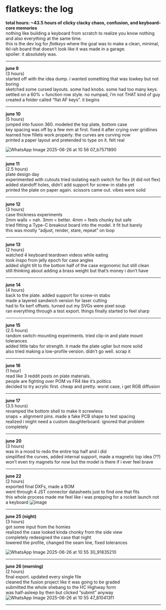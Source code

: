 # flatkeys: the log  
**total hours: ~43.5 hours of clicky clacky chaos, confusion, and keyboard-core memories**  
nothing like building a keyboard from scratch to realize you know nothing and also everything at the same time.  
this is the dev log for *flatkeys* where the goal was to make a clean, minimal, tkl-ish board that doesn’t look like it was made in a garage.  
spoiler: it absolutely was.

---

**june 9**  
(3 hours)  
started off with the idea dump. i wanted something that was lowkey but not boring  
sketched some cursed layouts. some had knobs. some had too many keys.  
settled on a 60% + function row style. no numpad, i’m not THAT kind of guy  
created a folder called “flat AF keys”. it begins

---

**june 10**  
(5 hours)  
jumped into fusion 360. modeled the top plate, bottom case  
key spacing was off by a few mm at first. fixed it after crying over gridlines  
learned how fillets work properly. the curves are curving now  
printed a paper layout and pretended to type on it. felt real

![WhatsApp Image 2025-06-26 at 10 56 07_b7571890](https://github.com/user-attachments/assets/0122a46a-ace2-44cf-8597-2af73f63b5ce)


---

**june 11**  
(2.5 hours)  
plate design day  
experimented with cutouts tried isolating each switch for flex (it did not flex)  
added standoff holes, didn’t add support for screw-in stabs yet  
printed the plate on paper again. scissors came out. vibes were solid

---

**june 12**  
(3 hours)  
case thickness experiments  
2mm walls = nah. 3mm = better. 4mm = feels chunky but safe  
tried fitting a Type-C breakout board into the model. it fit but barely  
this was mostly “adjust, render, stare, repeat” on loop

---

**june 13**  
(2 hours)  
watched 4 keyboard teardown videos while eating  
took inspo from jelly epoch for case angles  
added slight tilt to the bottom half of the case ergonomic but still clean  
still thinking about adding a brass weight but that’s money i don’t have
 
---

**june 14**  
(4 hours)  
back to the plate. added support for screw-in stabs  
made a layered sandwich version for laser cutting  
had to fix kerf offsets. turned out my SVGs were pixel soup  
ran everything through a test export. things finally started to feel sharp

---

**june 15**  
(2.5 hours)  
random switch-mounting experiments. tried clip-in and plate mount tolerances  
added little tabs for strength. it made the plate uglier but more solid  
also tried making a low-profile version. didn’t go well. scrap it

---

**june 16**  
(1 hour)  
read like 3 reddit posts on plate materials.  
people are fighting over POM vs FR4 like it’s politics  
decided to try acrylic first. cheap and pretty. worst case, i get RGB diffusion

---

**june 17**  
(3.5 hours)  
revamped the bottom shell to make it screwless  
snaps + alignment pins. made a fake PCB shape to test spacing  
realized i might need a custom daughterboard. ignored that problem completely

---

**june 20**  
(3 hours)  
was in a mood to redo the entire top half and i did  
simplified the curves, added internal support, made a magnetic top idea (??)  
won’t even try magnets for now but the model is there if i ever feel brave

---

**june 22**  
(2 hours)  
exported final DXFs, made a BOM  
went through 4 JST connector datasheets just to find one that fits  
this whole process made me feel like i was prepping for a rocket launch not a keyboard
![image](https://github.com/user-attachments/assets/ba51634f-cff2-4944-b92b-019d4350c158)

---

**june 25 (night)**  
(3 hours)  
got some input from the homies  
realized the case looked kinda chonky from the side view  
completely redesigned the case that night  
lowered the profile, changed the seam line, fixed tolerances

![WhatsApp Image 2025-06-26 at 10 55 30_91835210](https://github.com/user-attachments/assets/d101f753-f9e6-488f-89a7-b930e0b7f01b)


---

**june 26 (morning)**  
(2 hours)  
final export. updated every single file  
cleaned the fusion project like it was going to be graded  
submitted the whole shebang to the HC Highway form  
was half-asleep by then but clicked “submit” anyway
![WhatsApp Image 2025-06-26 at 10 55 47_810413f1](https://github.com/user-attachments/assets/dcdb5208-ccfa-4a2d-9c3b-a5621cb62580)


---

